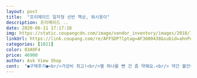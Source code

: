 ```yaml
---
layout: post 
title:  "프리메이드 일자형 선반 책상, 워시옹이" 
description: 프리메이드 ..
date: 2020-06-11 17:17:18 
img: https://static.coupangcdn.com/image/vendor_inventory/images/2018/11/07/18/2/8340d63d-c93b-4e87-8b5f-33d3ae488fcc.jpg 
linkUrl: https://link.coupang.com/re/AFFSDP?lptag=AF3600438&subid=ahnPublicAsk&pageKey=151837669&itemId=438344064&vendorItemId=4083834791&traceid=V0-113-bc1a0a721e7adc37 
categories: [1021] 
color: 03A9F4 
price: 46900 
author: Ask View Shop 
cont:  "●구매후기●<br/>가성비 최고!<br/>별 하나를 뺀 건 좀 약해요.<br/> 약간 불안해서 무게를 최대한 싣지 않고 이용중입니다.<br/> 불안하긴 한데 엄청 약하고 그렇진 않아서 책상에 책을 많이 올리시는 분이 아니라면 추천드립니다.<br/> 저는 책이 많아 그냥 책상 아래 쭉 깔아뒀어요.<br/> 참고하시면 될 것 같습니다.<br/><br/>사진으로볼땐 안커보였는데 책상이 크네요 혼자서 조립하시는분들 대단하세요.<br/>.<br/> 저는 2명이서 해서 뭔가 두명?3명이 해야지 편하게 할수있는 책상이랄까 저는 그렇게 생각합니다! 잘 안맞는것도 틈틈 보이지만 튼튼해보여서 잘 쓸거같네요<br/>원목도 두껍하고 튼튼해서 좋아요!:<br/> -)<br/>좋아요! 근데 생각하시는 것만큼 크지 않습니다.<br/> 그건 꼭 참고하셨으면 해요! 노트북, 키보드, 마우스, 화장품 등 올려놨더니 거의 꽉찹니다.<br/> 다만 밑에 공간이 있어서 책이랑 같이 쓰기에 큰 무리는 없어요.<br/> 조만간 컴퓨터를 구매하고 연결을 싹 바꿔서 쓰면 더 좋을 것 같다는 생각을 합니다.<br/> ㅎㅎㅎ<br/>" 
---
```

